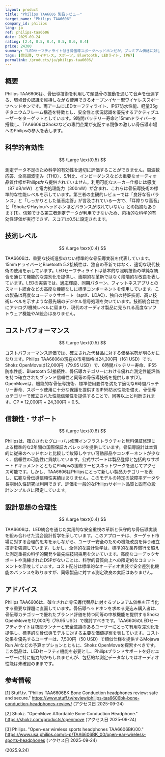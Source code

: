 ```yaml
---
layout: product
title: "Philips TAA6606 製品レビュー"
target_name: "Philips TAA6606"
company_id: philips
lang: ja
ref: philips-taa6606
date: 2025-09-24
rating: [2.4, 0.5, 0.4, 0.5, 0.6, 0.4]
price: 24300
summary: "LEDセーフティライト付き骨伝導スポーツヘッドホンだが、プレミアム価格に対し基本機能と不十分な測定データ"
tags: [骨伝導, ワイヤレス, スポーツ, Bluetooth, LEDライト, IP67]
permalink: /products/ja/philips-taa6606/
---
```


## 概要

Philips TAA6606は、骨伝導技術を利用して頭蓋骨の振動を通じて音声を伝達する、環境音の認識を維持しながら使用できるオープンイヤー型ワイヤレススポーツヘッドホンです。両アームにLEDセーフティライト、IP67防水性能、軽量35gチタニウムフレーム構造を特徴とし、安全性と状況認識を優先するアクティブユーザーをターゲットとしています。9時間バッテリー寿命と15mmドライバーを搭載し、TAA6606はShokzなどの専門企業が支配する競争の激しい骨伝導市場へのPhilipsの参入を表します。

## 科学的有効性

$$ \Large \text{0.5} $$

測定データ不足のため科学的有効性を適切に評価することができません。周波数応答、全高調波歪み（THD）、S/N比、インピーダンスなどの重要なオーディオ品質仕様がPhilipsから提供されていません。利用可能なメーカー仕様には感度（87 dB/mW）と電力処理能力（300mW）が含まれ、これらは骨伝導技術の標準的な性能レベルを示しています。第三者の主観的レビューでは「良好な音バランス」と「しっかりとした低音応答」が言及されている一方で、「耳障りな高音」と「ShokzやHaylouヘッドホンほどバランスが取れていない」との指摘もあります[1]。信頼できる第三者測定データが利用できないため、包括的な科学的有効性評価が実行できず、スコアは0.5に設定されます。

## 技術レベル

$$ \Large \text{0.4} $$

TAA6606は、重要な技術進歩のない標準的な骨伝導実装を代表しています。15mmドライバーとBluetooth 5.2接続性は、独自の革新ではなく、適切な現代技術の使用を示しています。LEDセーフティライトは基本的な照明技術の単純な統合を通じて機能的な差別化を提供し、画期的な革新ではなく段階的な改良を表しています。LEDの実装では、適応輝度、同期パターン、フィットネスアプリとのスマート統合などの高度な機能なしに標準コンポーネントを使用しています。この製品は高度なコーデックサポート（aptX、LDAC）、独自の特許技術、高い技術レベルを示すような最先端のデジタル信号処理を欠いています。技術統合は主にアナログ/機械レベルに留まり、現代のオーディオ製品に見られる高度なソフトウェア機能やAI統合はありません。

## コストパフォーマンス

$$ \Large \text{0.5} $$

コストパフォーマンス評価では、確立された代替品に対する価格劣勢が明らかになります。Philips TAA6606の現在の市場価格は24,300円（161 USD）です。Shokz OpenMoveは12,000円（79.95 USD）で、6時間バッテリー寿命、IP55防水性能、Bluetooth 5.1接続性、骨伝導カテゴリーにおける優れた測定性能評価を持つ確立されたブランド信頼性と同等の骨伝導技術を提供します[2]。OpenMoveは、機能的な骨伝導技術、標準使用要件を満たす適切な6時間バッテリー寿命、スポーツ使用に十分な保護を提供するIP55防水性能を備え、骨伝導カテゴリーで確立された性能信頼性を提供することで、同等以上と判断されます。CP = 12,000円 ÷ 24,300円 = 0.5。

## 信頼性・サポート

$$ \Large \text{0.6} $$

Philipsは、確立されたグローバル修理インフラストラクチャと無料保証修理による標準的な2年間の国際保証カバレッジを提供しています。骨伝導設計は本質的に従来のヘッドホンと比較して故障しやすい可動部品やコンポーネントが少なく、信頼性の可能性に貢献しています。公式サポートは製品登録と包括的なサポートドキュメントとともにPhilipsの国際サービスネットワークを通じてアクセス可能です。しかし、TAA6606はPhilipsにとって新しい製品カテゴリーを表し、広範な骨伝導信頼性実績はありません。このモデルの特定の故障率データや長期耐久性研究は利用できず、評価を一般的なPhilipsサポート品質と固有の設計シンプルさに限定しています。

## 設計思想の合理性

$$ \Large \text{0.4} $$

TAA6606は、LED統合を通じた実用的な安全重視の革新と保守的な骨伝導実装を組み合わせた混合設計哲学を示しています。このアプローチは、ターゲット市場に対する合理的思考を示しながら、ユーザー安全のための機能改良を伴う確立技術を強調しています。しかし、全体的な設計哲学は、標準的な業界慣行を超えた測定重視の科学的開発や最先端技術採用を欠いています。高度なコーデックサポートや洗練されたDSPがないことは、科学的音質向上への限定的なコミットメントを示唆しています。コスト配分は標準的なオーディオ実装で安全差別化機能のバランスを取りますが、同等製品に対する測定改良の実証はありません。

## アドバイス

Philips TAA6606は、確立された骨伝導代替品に対するプレミアム価格を正当化する重要な課題に直面しています。骨伝導ヘッドホンを求める見込み購入者は、骨伝導カテゴリーで優れたブランド評価を持つ同等の中核機能を提供するShokz OpenMoveを12,000円（79.95 USD）で検討すべきです。TAA6606のLEDセーフティライトは夜間ランナーと安全意識のあるユーザーにとって有用な差別化を提供し、標準的な骨伝導モデルに対する主要な価値提案を表しています。コスト効果を優先するユーザーは、7,500円（50 USD）で類似仕様を提供するMojawa Run Airなどの予算オプションとともに、Shokz OpenMoveを探索すべきです。この製品は、LEDセーフティ機能を必要とし、Philipsブランドサポートを好むユーザーに特に魅力的かもしれませんが、包括的な測定データなしではオーディオ性能は未確認のままです。

## 参考情報

[1] Stuff.tv. "Philips TAA6606BK Bone Conduction headphones review: safe and secure." https://www.stuff.tv/review/philips-taa6606bk-bone-conduction-headphones-review/ (アクセス日 2025-09-24)

[2] Shokz. "OpenMove Affordable Bone Conduction Headphone." https://shokz.com/products/openmove (アクセス日 2025-09-24)

[3] Philips. "Open-ear wireless sports headphones TAA6606BK/00." https://www.usa.philips.com/c-p/TAA6606BK_00/open-ear-wireless-sports-headphones (アクセス日 2025-09-24)

(2025.9.24)